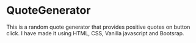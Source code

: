 # QuoteGenerator
This is a random quote generator that provides positive quotes on button click. I have made it using HTML, CSS, Vanilla javascript and Bootsrap.
